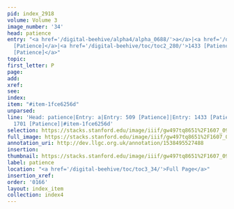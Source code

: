 ```yaml
---
pid: index_2918
volume: Volume 3
image_number: '34'
head: patience
entry: "<a href='/digital-beehive/alpha4/alpha_0688/'>a</a>|<a href='/digital-beehive/toc/toc2_122/'>509
  [Patience]</a>|<a href='/digital-beehive/toc/toc2_280/'>1433 [Patience]</a>|<a href='/digital-beehive/toc/toc2_335/'>1701
  [Patience]</a>"
topic: 
first_letter: P
page: 
add: 
xref: 
see: 
index: 
item: "#item-1fce6256d"
unparsed: 
line: 'Head: patience|Entry: a|Entry: 509 [Patience]|Entry: 1433 [Patience]|Entry:
  1701 [Patience]|#item-1fce6256d'
selection: https://stacks.stanford.edu/image/iiif/gw497tq8651%2F1607_0977/1809,1785,729,203/full/0/default.jpg
full_image: https://stacks.stanford.edu/image/iiif/gw497tq8651%2F1607_0977/full/full/0/default.jpg
annotation_uri: http://dev.llgc.org.uk/annotation/1538495527488
insertion: 
thumbnail: https://stacks.stanford.edu/image/iiif/gw497tq8651%2F1607_0977/1809,1785,729,203/150,/0/default.jpg
label: patience
location: "<a href='/digital-beehive/toc/toc3_34/'>Full Page</a>"
insertion_xref: 
order: '0166'
layout: index_item
collection: index4
---
```

